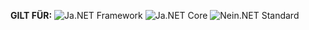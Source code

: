 <Token>**GILT FÜR:** ![Ja](media/yes.png).NET Framework ![Ja](media/yes.png).NET Core ![Nein](media/no.png).NET Standard </Token>